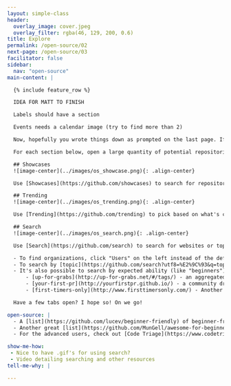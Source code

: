 ```yaml
---
layout: simple-class
header:
  overlay_image: cover.jpeg
  overlay_filter: rgba(46, 129, 200, 0.6)
title: Explore
permalink: /open-source/02
next-page: /open-source/03
facilitator: false
sidebar:
  nav: "open-source"
main-content: |

  {% include feature_row %}

  IDEA FOR MATT TO FINISH

  Labels should have a section

  Events needs a calendar image (try to find more than 2)

  Now, hopefully you wrote things down as prompted on the last page. If you didn't, hopefully you have some ideas fixed in your mind. Otherwise, this next section is going to be difficult.

  For each section below, open a large quantity of potential repositories, which we'll parse down as time goes on. Open a lot of tabs, it'll be okay.

  ## Showcases
  ![image-center](../images/os_showcase.png){: .align-center}

  Use [Showcases](https://github.com/showcases) to search for repositories by topic.

  ## Trending
  ![image-center](../images/os_trending.png){: .align-center}

  Use [Trending](https://github.com/trending) to pick based on what's currently popular.

  ## Search
  ![image-center](../images/os_search.png){: .align-center}

  Use [Search](https://github.com/search) to search for websites or topics that you're interested in.

  - To find organizations, click "Users" on the left instead of the default "Repositories" view after entering your query.
  - To search by [topic](https://github.com/search?utf8=%E2%9C%93&q=topic%3A+&ref=simplesearch), type a topic that you're interested in after writing `topic: ` in the query field.
  - It's also possible to search by expected ability (like "beginners") via labels. People can make these up, so they vary wildly. Here are a few places to start (You can find more in the **Open Sources** section).
      - [up-for-grabs](http://up-for-grabs.net/#/tags/) - an aggregated list of repositories specifically seeking new contributors.
      - [your-first-pr](http://yourfirstpr.github.io/) - a community driven issue [collection](https://github.com/yourfirstpr/yourfirstpr.github.io/issues) for finding good starter projects.
      - [first-timers-only](http://www.firsttimersonly.com/) - Another [label](https://github.com/search?q=label%3Afirst-timers-only&state=open&type=Issues) that helps you find your feet. This one has a twitter [bot](https://twitter.com/first_tmrs_only).

  Have a few tabs open? I hope so! On we go!

open-source: |
  - A [list](https://github.com/lucev/beginner-friendly) of beginner-friendly projects, with a Ruby theme.
  - Another great [list](https://github.com/MunGell/awesome-for-beginners) inspired by some of the projects above.
  - For the advanced users, check out [Code Triage](https://www.codetriage.com/), which will deliver an open issue to your inbox every day.

show-me-how:
 - Nice to have .gif's for using search?
 - Video detailing searching and other resources
tell-me-why: |

---
```


